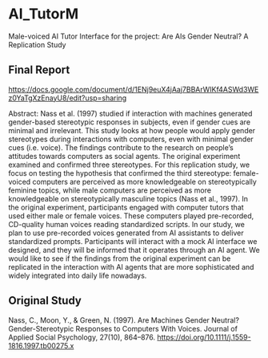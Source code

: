 # AI_TutorM

Male-voiced AI Tutor Interface for the project:  Are AIs Gender Neutral? A Replication Study

## Final Report
https://docs.google.com/document/d/1ENj9euX4jAaj7BBArWIKf4ASWd3WEz0YaTgXzEnayU8/edit?usp=sharing

Abstract: Nass et al. (1997) studied if interaction with machines generated gender-based stereotypic responses in subjects, even if gender cues are minimal and irrelevant. This study looks at how people would apply gender stereotypes during interactions with computers, even with minimal gender cues (i.e. voice). The findings contribute to the research on people’s attitudes towards computers as social agents. The original experiment examined and confirmed three stereotypes. For this replication study, we focus on testing the hypothesis that confirmed the third stereotype: female-voiced computers are perceived as more knowledgeable on stereotypically feminine topics, while male computers are perceived as more knowledgeable on stereotypically masculine topics (Nass et al., 1997). In the original experiment, participants engaged with computer tutors that used either male or female voices. These computers played pre-recorded, CD-quality human voices reading standardized scripts. In our study, we plan to use pre-recorded voices generated from AI assistants to deliver standardized prompts. Participants will interact with a mock AI interface we designed, and they will be informed that it operates through an AI agent. We would like to see if the findings from the original experiment can be replicated in the interaction with AI agents that are more sophisticated and widely integrated into daily life nowadays.

## Original Study

Nass, C., Moon, Y., & Green, N. (1997). Are Machines Gender Neutral? Gender-Stereotypic Responses to Computers With Voices. Journal of Applied Social Psychology, 27(10), 864–876. https://doi.org/10.1111/j.1559-1816.1997.tb00275.x
